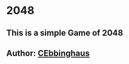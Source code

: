 # 2048
## This is a simple Game of 2048



## Author: [CEbbinghaus](http://www.cebbinghaus.tk "My WebPage")
